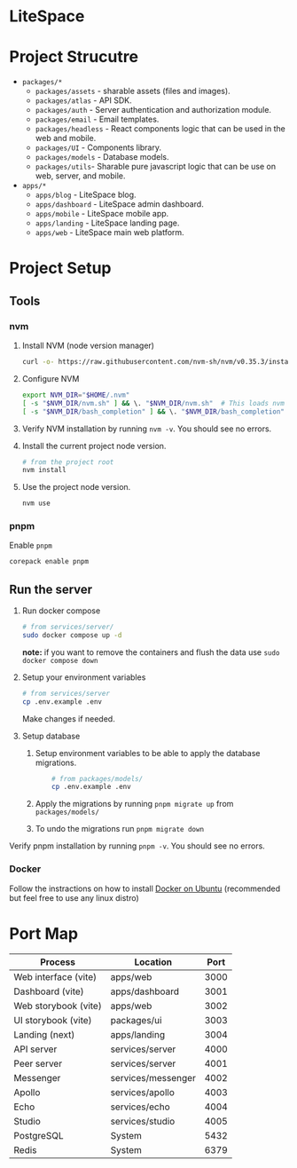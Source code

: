 # LiteSpace

# Project Strucutre

- `packages/*`
  - `packages/assets` - sharable assets (files and images).
  - `packages/atlas` - API SDK.
  - `packages/auth` - Server authentication and authorization module.
  - `packages/email` - Email templates.
  - `packages/headless` - React components logic that can be used in the web and mobile.
  - `packages/UI` - Components library.
  - `packages/models` - Database models.
  - `packages/utils`- Sharable pure javascript logic that can be use on web, server, and mobile.
- `apps/*`
  - `apps/blog` - LiteSpace blog.
  - `apps/dashboard` - LiteSpace admin dashboard.
  - `apps/mobile` - LiteSpace mobile app.
  - `apps/landing` - LiteSpace landing page.
  - `apps/web` - LiteSpace main web platform.

# Project Setup

## Tools

### nvm

1. Install NVM (node version manager)

   ```bash
   curl -o- https://raw.githubusercontent.com/nvm-sh/nvm/v0.35.3/install.sh | bash
   ```

2. Configure NVM

   ```bash
   export NVM_DIR="$HOME/.nvm"
   [ -s "$NVM_DIR/nvm.sh" ] && \. "$NVM_DIR/nvm.sh"  # This loads nvm
   [ -s "$NVM_DIR/bash_completion" ] && \. "$NVM_DIR/bash_completion"  # This loads nvm bash_completion
   ```

3. Verify NVM installation by running `nvm -v`. You should see no errors.

4. Install the current project node version.

   ```bash
   # from the project root
   nvm install
   ```

5. Use the project node version.

   ```bash
   nvm use
   ```

### pnpm

Enable `pnpm`

```bash
corepack enable pnpm
```

## Run the server

1. Run docker compose

   ```bash
   # from services/server/
   sudo docker compose up -d
   ```

   **note:** if you want to remove the containers and flush the data use `sudo docker compose down`

2. Setup your environment variables

   ```bash
   # from services/server
   cp .env.example .env
   ```

   Make changes if needed.

3. Setup database

   1. Setup environment variables to be able to apply the database migrations.

      ```bash
          # from packages/models/
          cp .env.example .env
      ```

   2. Apply the migrations by running `pnpm migrate up` from `packages/models/`
   3. To undo the migrations run `pnpm migrate down`

Verify pnpm installation by running `pnpm -v`. You should see no errors.

### Docker

Follow the instractions on how to install [Docker on Ubuntu](https://docs.docker.com/engine/install/ubuntu/) (recommended but feel free to use any linux distro)

# Port Map

| Process              | Location           | Port |
| -------------------- | ------------------ | ---- |
| Web interface (vite) | apps/web           | 3000 |
| Dashboard (vite)     | apps/dashboard     | 3001 |
| Web storybook (vite) | apps/web           | 3002 |
| UI storybook (vite)  | packages/ui        | 3003 |
| Landing (next)       | apps/landing       | 3004 |
| API server           | services/server    | 4000 |
| Peer server          | services/server    | 4001 |
| Messenger            | services/messenger | 4002 |
| Apollo               | services/apollo    | 4003 |
| Echo                 | services/echo      | 4004 |
| Studio               | services/studio    | 4005 |
| PostgreSQL           | System             | 5432 |
| Redis                | System             | 6379 |

